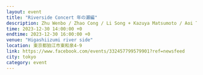 ```yaml
---
layout: event
title: "Riverside Concert 年の瀬編"
description: Zhu Wenbo / Zhao Cong / Li Song + Kazuya Matsumoto / Aoi Tagami / Takashi Masubuchi
time: 2023-12-30 14:00:00 +0
endtime: 2023-12-30 16:00:00 +0
venue: "Higashiizumi river side"
location: 東京都狛江市東和泉4-9
link: https://www.facebook.com/events/332457799579901?ref=newsfeed
city: tokyo
category: event
---
```


